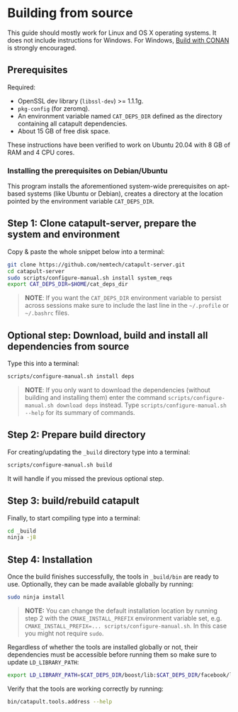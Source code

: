 # Building from source

This guide should mostly work for Linux and OS X operating systems.
It does not include instructions for Windows.
For Windows, [Build with CONAN](BUILD-conan.md) is strongly encouraged.

## Prerequisites

Required:

- OpenSSL dev library (`libssl-dev`) >= 1.1.1g.
- `pkg-config` (for zeromq).
- An environment variable named `CAT_DEPS_DIR` defined as the directory containing all catapult dependencies.
- About 15 GB of free disk space.

These instructions have been verified to work on Ubuntu 20.04 with 8 GB of RAM and 4 CPU cores.

### Installing the prerequisites on Debian/Ubuntu

This program installs the aforementioned system-wide prerequisites on apt-based systems (like Ubuntu or Debian), creates a directory at the location pointed by the environment variable `CAT_DEPS_DIR`.

## Step 1: Clone catapult-server, prepare the system and environment

Copy & paste the whole snippet below into a terminal:
```sh
git clone https://github.com/nemtech/catapult-server.git
cd catapult-server
sudo scripts/configure-manual.sh install system_reqs
export CAT_DEPS_DIR=$HOME/cat_deps_dir
```

> **NOTE**:
> If you want the `CAT_DEPS_DIR` environment variable to persist across sessions make sure to include the last line in the `~/.profile` or `~/.bashrc` files.

## Optional step: Download, build and install all dependencies from source

Type this into a terminal:

```sh
scripts/configure-manual.sh install deps
```

> **NOTE**:
> If you only want to download the dependencies (without building and installing them) enter the command ``scripts/configure-manual.sh download deps`` instead. Type ``scripts/configure-manual.sh --help`` for its summary of commands.

## Step 2: Prepare build directory

For creating/updating the ``_build`` directory type into a terminal:

```sh
scripts/configure-manual.sh build
```

It will handle if you missed the previous optional step.

## Step 3: build/rebuild catapult

Finally, to start compiling type into a terminal:

```sh
cd _build
ninja -j8
```

## Step 4: Installation

Once the build finishes successfully, the tools in ``_build/bin`` are ready to use. Optionally, they can be made available globally by running:

```sh
sudo ninja install
```

> **NOTE:**
> You can change the default installation location by running step 2 with the ``CMAKE_INSTALL_PREFIX`` environment variable set, e.g. ``CMAKE_INSTALL_PREFIX=... scripts/configure-manual.sh``. In this case you might not require ``sudo``.

Regardless of whether the tools are installed globally or not, their dependencies must be accessible before running them so make sure to update ``LD_LIBRARY_PATH``:

```sh
export LD_LIBRARY_PATH=$CAT_DEPS_DIR/boost/lib:$CAT_DEPS_DIR/facebook/lib:$CAT_DEPS_DIR/google/lib:$CAT_DEPS_DIR/mongodb/lib:$CAT_DEPS_DIR/zeromq/lib:./
```

Verify that the tools are working correctly by running:

```sh
bin/catapult.tools.address --help
```

